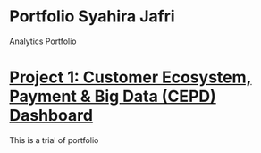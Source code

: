 # Portfolio Syahira Jafri
Analytics Portfolio

# [Project 1: Customer Ecosystem, Payment & Big Data (CEPD) Dashboard](https://github.com/SyahiraJafri/Example-Dashboard)

This is a trial of portfolio
